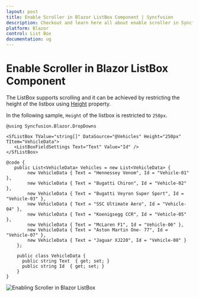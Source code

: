 ```yaml
---
layout: post
title: Enable Scroller in Blazor ListBox Component | Syncfusion
description: Checkout and learn here all about enable scroller in Syncfusion Blazor ListBox component and much more.
platform: Blazor
control: List Box
documentation: ug
---
```


# Enable Scroller in Blazor ListBox Component

The ListBox supports scrolling and it can be achieved by restricting the height of the listbox using [Height](https://help.syncfusion.com/cr/blazor/Syncfusion.Blazor.DropDowns.SfListBox-2.html#Syncfusion_Blazor_DropDowns_SfListBox_2_Height) property.

In the following sample, `Height` of the listbox is restricted to `250px`.

```cshtml
@using Syncfusion.Blazor.DropDowns

<SfListBox TValue="string[]" DataSource="@Vehicles" Height="250px" TItem="VehicleData">
   <ListBoxFieldSettings Text="Text" Value="Id" />
</SfListBox>

@code {
   public List<VehicleData> Vehicles = new List<VehicleData> {
        new VehicleData { Text = "Hennessey Venom", Id = "Vehicle-01" },
        new VehicleData { Text = "Bugatti Chiron", Id = "Vehicle-02" },
        new VehicleData { Text = "Bugatti Veyron Super Sport", Id = "Vehicle-03" },
        new VehicleData { Text = "SSC Ultimate Aero", Id = "Vehicle-04" },
        new VehicleData { Text = "Koenigsegg CCR", Id = "Vehicle-05" },
        new VehicleData { Text = "McLaren F1", Id = "Vehicle-06" },
        new VehicleData { Text = "Aston Martin One- 77", Id = "Vehicle-07" },
        new VehicleData { Text = "Jaguar XJ220", Id = "Vehicle-08" }
    };

    public class VehicleData {
      public string Text  { get; set; }
      public string Id  { get; set; }
    }
}

```

![Enabling Scroller in Blazor ListBox](./../images/blazor-listbox-enable-scroller.png)